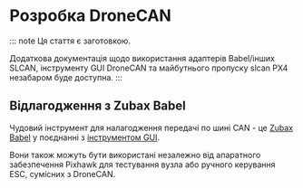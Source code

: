 # Розробка DroneCAN

::: note
Ця стаття є заготовкою.

Додаткова документація щодо використання адаптерів Babel/інших SLCAN, інструменту GUI DroneCAN та майбутнього пропуску slcan PX4 незабаром буде доступна.
:::

## Відлагодження з Zubax Babel

Чудовий інструмент для налагодження передачі по шині CAN - це [Zubax Babel](https://zubax.com/products/babel) у поєднанні з [інструментом GUI](http://dronecan.github.io/GUI_Tool/Overview/).

Вони також можуть бути використані незалежно від апаратного забезпечення Pixhawk для тестування вузла або ручного керування ESC, сумісних з DroneCAN.
